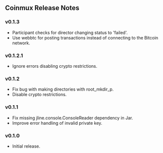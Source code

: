 ## Coinmux Release Notes

### v0.1.3

* Participant checks for director changing status to 'failed'.
* Use webbtc for posting transactions instead of connecting to the Bitcoin network.

### v0.1.2.1

* Ignore errors disabling crypto restrictions.

### v0.1.2

* Fix bug with making directories with root_mkdir_p.
* Disable crypto restrictions.

### v0.1.1

* Fix missing jline.console.ConsoleReader dependency in Jar.
* Improve error handling of invalid private key.

### v0.1.0

* Initial release.

